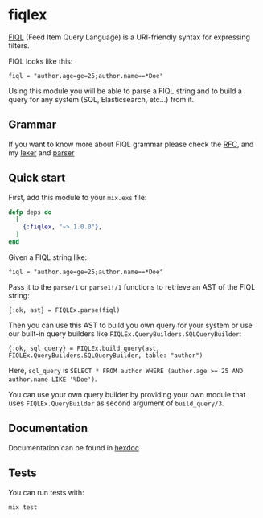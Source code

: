# fiqlex

[FIQL](http://tools.ietf.org/html/draft-nottingham-atompub-fiql-00) (Feed Item Query Language)
is a URI-friendly syntax for expressing filters.

FIQL looks like this:

```
fiql = "author.age=ge=25;author.name==*Doe"
```

Using this module you will be able to parse a FIQL string and to build a query for any
system (SQL, Elasticsearch, etc...) from it.

## Grammar

If you want to know more about FIQL grammar please check the [RFC](http://tools.ietf.org/html/draft-nottingham-atompub-fiql-00), and my [lexer](src/fiql_lexer.xrl) and [parser](src/fiql_parser.yrl)

## Quick start

First, add this module to your `mix.exs` file:

```elixir
defp deps do
  [
    {:fiqlex, "~> 1.0.0"},
  ]
end
```

Given a FIQL string like:

```
fiql = "author.age=ge=25;author.name==*Doe"
```

Pass it to the `parse/1` or `parse1!/1` functions to retrieve an AST of the FIQL string:

```
{:ok, ast} = FIQLEx.parse(fiql)
```

Then you can use this AST to build you own query for your system or use our built-in
query builders like `FIQLEx.QueryBuilders.SQLQueryBuilder`:

```
{:ok, sql_query} = FIQLEx.build_query(ast, FIQLEx.QueryBuilders.SQLQueryBuilder, table: "author")
```

Here, `sql_query` is `SELECT * FROM author WHERE (author.age >= 25 AND author.name LIKE '%Doe')`.

You can use your own query builder by providing your own module that uses `FIQLEx.QueryBuilder`
as second argument of `build_query/3`.

## Documentation

Documentation can be found in [hexdoc](http://hexdocs.pm/fiqlex)

## Tests

You can run tests with: 

```
mix test
```
